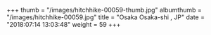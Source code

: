 +++
thumb = "/images/hitchhike-00059-thumb.jpg"
albumthumb = "/images/hitchhike-00059.jpg"
title = "Osaka Osaka-shi , JP"
date = "2018:07:14 13:03:48"
weight = 59
+++
